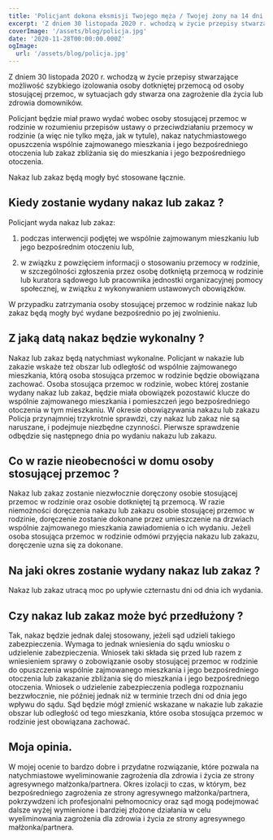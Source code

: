 ```yaml
---
title: 'Policjant dokona eksmisji Twojego męża / Twojej żony na 14 dni !'
excerpt: 'Z dniem 30 listopada 2020 r. wchodzą w życie przepisy stwarzające możliwość szybkiego izolowania osoby dotkniętej przemocą od osoby stosującej przemoc, w sytuacjach gdy stwarza ona zagrożenie dla życia lub zdrowia domowników.'
coverImage: '/assets/blog/policja.jpg'
date: '2020-11-28T00:00:00.000Z'
ogImage:
  url: '/assets/blog/policja.jpg'
---
```


Z dniem 30 listopada 2020 r. wchodzą w życie przepisy stwarzające możliwość szybkiego izolowania osoby dotkniętej przemocą od osoby stosującej przemoc, w sytuacjach gdy stwarza ona zagrożenie dla życia lub zdrowia domowników. 

Policjant będzie miał prawo wydać wobec osoby stosującej przemoc w rodzinie w rozumieniu przepisów ustawy o przeciwdziałaniu przemocy w rodzinie (a więc nie tylko męża, jak w tytule), nakaz natychmiastowego opuszczenia wspólnie zajmowanego mieszkania i jego bezpośredniego otoczenia lub zakaz zbliżania się do mieszkania i jego bezpośredniego otoczenia. 

Nakaz lub zakaz będą mogły być stosowane łącznie.

## Kiedy zostanie wydany nakaz lub zakaz ?

Policjant wyda nakaz lub zakaz:

1) podczas interwencji podjętej we wspólnie zajmowanym mieszkaniu lub jego bezpośrednim otoczeniu lub,

2) w związku z powzięciem informacji o stosowaniu przemocy w rodzinie, w szczególności zgłoszenia przez osobę dotkniętą przemocą w rodzinie lub kuratora sądowego lub pracownika jednostki organizacyjnej pomocy społecznej, w związku z wykonywaniem ustawowych obowiązków.

W przypadku zatrzymania osoby stosującej przemoc w rodzinie nakaz lub zakaz będą mogły być wydane bezpośrednio po jej zwolnieniu.

## Z jaką datą nakaz będzie wykonalny ?

Nakaz lub zakaz będą natychmiast wykonalne. Policjant w nakazie lub zakazie wskaże też obszar lub odległość od wspólnie zajmowanego mieszkania, którą osoba stosująca przemoc w rodzinie będzie obowiązana zachować. Osoba stosująca przemoc w rodzinie, wobec której zostanie wydany nakaz lub zakaz, będzie miała obowiązek pozostawić klucze do wspólnie zajmowanego mieszkania i pomieszczeń jego bezpośredniego otoczenia w tym mieszkaniu.
W okresie obowiązywania nakazu lub zakazu Policja przynajmniej trzykrotnie sprawdzi, czy nakaz lub zakaz nie są naruszane, i podejmuje niezbędne czynności. Pierwsze sprawdzenie odbędzie się następnego dnia po wydaniu nakazu lub zakazu.

## Co w razie nieobecności w domu osoby stosującej przemoc ?

Nakaz lub zakaz zostanie niezwłocznie doręczony osobie stosującej przemoc w rodzinie oraz osobie dotkniętej tą przemocą. W razie niemożności doręczenia nakazu lub zakazu osobie stosującej przemoc w rodzinie, doręczenie zostanie dokonane przez umieszczenie na drzwiach wspólnie zajmowanego mieszkania zawiadomienia o ich wydaniu. Jeżeli osoba stosująca przemoc w rodzinie odmówi przyjęcia nakazu lub zakazu, doręczenie uzna się za dokonane.

## Na jaki okres zostanie wydany nakaz lub zakaz ?

Nakaz lub zakaz utracą moc po upływie czternastu dni od dnia ich wydania.

## Czy nakaz lub zakaz może być przedłużony ? 

Tak, nakaz będzie jednak dalej stosowany, jeżeli sąd udzieli takiego zabezpieczenia. Wymaga to jednak wniesienia do sądu wniosku o udzielenie zabezpieczenia. Wniosek taki składa się przed lub razem z wniesieniem sprawy o zobowiązanie osoby stosującej przemoc w rodzinie do opuszczenia wspólnie zajmowanego mieszkania i jego bezpośredniego otoczenia lub zakazanie zbliżania się do mieszkania i jego bezpośredniego otoczenia.
Wniosek o udzielenie zabezpieczenia podlega rozpoznaniu bezzwłocznie, nie później jednak niż w terminie trzech dni od dnia jego wpływu do sądu. Sąd będzie mógł zmienić wskazane w nakazie lub zakazie obszar lub odległość od tego mieszkania, które osoba stosująca przemoc w rodzinie jest obowiązana zachować.

## Moja opinia.

W mojej ocenie to bardzo dobre i przydatne rozwiązanie, które pozwala na natychmiastowe wyeliminowanie zagrożenia dla zdrowia i życia ze strony agresywnego małżonka/partnera. Okres izolacji to czas, w którym, bez bezpośredniego zagrożenia ze strony agresywnego małżonka/partnera, pokrzywdzeni ich profesjonalni pełnomocnicy oraz sąd mogą podejmować dalsze wyżej wymienione i bardziej złożone działania w celu wyeliminowania zagrożenia dla zdrowia i życia ze strony agresywnego małżonka/partnera. 
